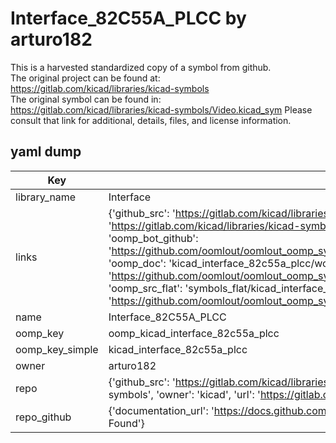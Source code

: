 # Interface_82C55A_PLCC by arturo182  
This is a harvested standardized copy of a symbol from github.  
The original project can be found at:  
https://gitlab.com/kicad/libraries/kicad-symbols  
The original symbol can be found in:
https://gitlab.com/kicad/libraries/kicad-symbols/Video.kicad_sym
Please consult that link for additional, details, files, and license information.  
## yaml dump  
| Key | Value |  
| --- | --- |  
| library_name | Interface |  
| links | {'github_src': 'https://gitlab.com/kicad/libraries/kicad-symbols/Video.kicad_sym', 'github_src_repo': 'https://gitlab.com/kicad/libraries/kicad-symbols', 'oomp_bot': 'kicad_interface_82c55a_plcc/working', 'oomp_bot_github': 'https://github.com/oomlout/oomlout_oomp_symbol_bot/tree/main/kicad_interface_82c55a_plcc/working', 'oomp_doc': 'kicad_interface_82c55a_plcc/working', 'oomp_doc_github': 'https://github.com/oomlout/oomlout_oomp_symbol_doc/tree/main/kicad_interface_82c55a_plcc/working', 'oomp_src_flat': 'symbols_flat/kicad_interface_82c55a_plcc/working', 'oomp_src_flat_github': 'https://github.com/oomlout/oomlout_oomp_symbol_src/tree/main/kicad_interface_82c55a_plcc/working'} |  
| name | Interface_82C55A_PLCC |  
| oomp_key | oomp_kicad_interface_82c55a_plcc |  
| oomp_key_simple | kicad_interface_82c55a_plcc |  
| owner | arturo182 |  
| repo | {'github_src': 'https://gitlab.com/kicad/libraries/kicad-symbols/Video.kicad_sym', 'name': 'libraries/kicad-symbols', 'owner': 'kicad', 'url': 'https://gitlab.com/kicad/libraries/kicad-symbols'} |  
| repo_github | {'documentation_url': 'https://docs.github.com/rest/repos/repos#get-a-repository', 'message': 'Not Found'} |  

